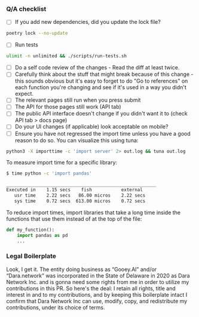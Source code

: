 ### Q/A checklist

- [ ] If you add new dependencies, did you update the lock file?
```bash
poetry lock --no-update
```
- [ ] Run tests 
```bash
ulimit -n unlimited && ./scripts/run-tests.sh
```
- [ ] Do a self code review of the changes - Read the diff at least twice.  
- [ ] Carefully think about the stuff that might break because of this change - this sounds obvious but it's easy to forget to do "Go to references" on each function you're changing and see if it's used in a way you didn't expect. 
- [ ] The relevant pages still run when you press submit
- [ ] The API for those pages still work (API tab)
- [ ] The public API interface doesn't change if you didn't want it to (check API tab > docs page)
- [ ] Do your UI changes (if applicable) look acceptable on mobile?
- [ ] Ensure you have not regressed the import time unless you have a good reason to do so. 
You can visualize this using tuna:
```bash
python3 -X importtime -c 'import server' 2> out.log && tuna out.log
```
To measure import time for a specific library:
```bash
$ time python -c 'import pandas'

________________________________________________________
Executed in    1.15 secs    fish           external
   usr time    2.22 secs   86.00 micros    2.22 secs
   sys time    0.72 secs  613.00 micros    0.72 secs
```
To reduce import times, import libraries that take a long time inside the functions that use them instead of at the top of the file:
```python
def my_function():
    import pandas as pd
    ...
```

### Legal Boilerplate

Look, I get it. The entity doing business as “Gooey.AI” and/or “Dara.network” was incorporated in the State of Delaware in 2020 as Dara Network Inc. and is gonna need some rights from me in order to utilize my contributions in this PR. So here's the deal: I retain all rights, title and interest in and to my contributions, and by keeping this boilerplate intact I confirm that Dara Network Inc can use, modify, copy, and redistribute my contributions, under its choice of terms.

